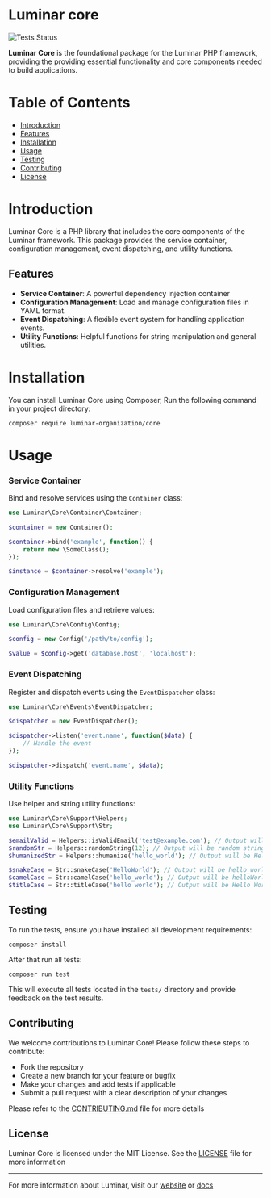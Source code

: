 # Luminar core
![Tests Status](https://img.shields.io/github/actions/workflow/status/luminar-organization/core/tests.yml?label=Tests)

**Luminar Core** is the foundational package for the Luminar PHP framework, providing the providing essential functionality and core components needed to build applications.

# Table of Contents
- [Introduction](#introduction)
- [Features](#features)
- [Installation](#installation)
- [Usage](#usage)
- [Testing](#testing)
- [Contributing](#contributing)
- [License](#license)

# Introduction

Luminar Core is a PHP library that includes the core components of the Luminar framework. This package provides the service container, configuration management, event dispatching, and utility functions.

## Features

- **Service Container**: A powerful dependency injection container
- **Configuration Management**: Load and manage configuration files in YAML format.
- **Event Dispatching**: A flexible event system for handling application events.
- **Utility Functions**: Helpful functions for string manipulation and general utilities.

# Installation

You can install Luminar Core using Composer, Run the following command in your project directory:

```shell
composer require luminar-organization/core
```

# Usage

### Service Container
Bind and resolve services using the `Container` class:

```php
use Luminar\Core\Container\Container;

$container = new Container();

$container->bind('example', function() {
    return new \SomeClass();
});

$instance = $container->resolve('example');
```

### Configuration Management
Load configuration files and retrieve values:

```php
use Luminar\Core\Config\Config;

$config = new Config('/path/to/config');

$value = $config->get('database.host', 'localhost');
```

### Event Dispatching
Register and dispatch events using the `EventDispatcher` class:

```php
use Luminar\Core\Events\EventDispatcher;

$dispatcher = new EventDispatcher();

$dispatcher->listen('event.name', function($data) {
    // Handle the event
});

$dispatcher->dispatch('event.name', $data);
```

### Utility Functions
Use helper and string utility functions:

```php
use Luminar\Core\Support\Helpers;
use Luminar\Core\Support\Str;

$emailValid = Helpers::isValidEmail('test@example.com'); // Output will be boolean
$randomStr = Helpers::randomString(12); // Output will be random string length of 12 characters
$humanizedStr = Helpers::humanize('hello_world'); // Output will be Hello World

$snakeCase = Str::snakeCase('HelloWorld'); // Output will be hello_world
$camelCase = Str::camelCase('hello_world'); // Output will be helloWorld
$titleCase = Str::titleCase('hello world'); // Output will be Hello World

```

## Testing
To run the tests, ensure you have installed all development requirements:
```shell
composer install
```
After that run all tests:
```shell
composer run test
```

This will execute all tests located in the `tests/` directory and provide feedback on the test results.

## Contributing

We welcome contributions to Luminar Core! Please follow these steps to contribute:
- Fork the repository
- Create a new branch for your feature or bugfix
- Make your changes and add tests if applicable
- Submit a pull request with a clear description of your changes

Please refer to the [CONTRIBUTING.md](CONTRIBUTING.md) file for more details

## License
Luminar Core is licensed under the MIT License. See the [LICENSE](LICENSE) file for more information

---

For more information about Luminar, visit our [website](https://luminar-organization.github.io/) or [docs](https://projects-17.gitbook.io/luminar-organization/)
